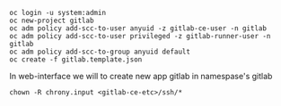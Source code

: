 ```
oc login -u system:admin
oc new-project gitlab
oc adm policy add-scc-to-user anyuid -z gitlab-ce-user -n gitlab
oc adm policy add-scc-to-user privileged -z gitlab-runner-user -n gitlab
oc adm policy add-scc-to-group anyuid default
oc create -f gitlab.template.json
```
In web-interface we will to create new app gitlab in namespase's gitlab
```
chown -R chrony.input <gitlab-ce-etc>/ssh/*
```